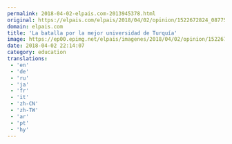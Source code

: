 ```yaml
---
permalink: 2018-04-02-elpais.com-2013945378.html
original: https://elpais.com/elpais/2018/04/02/opinion/1522672824_087758.html#?ref=rss&format=simple&link=link
domain: elpais.com
title: 'La batalla por la mejor universidad de Turquía'
image: https://ep00.epimg.net/elpais/imagenes/2018/04/02/opinion/1522672824_087758_1522681344_rrss_normal.jpg
date: 2018-04-02 22:14:07
category: education
translations: 
 - 'en'
 - 'de'
 - 'ru'
 - 'ja'
 - 'fr'
 - 'it'
 - 'zh-CN'
 - 'zh-TW'
 - 'ar'
 - 'pt'
 - 'hy'
---
```


